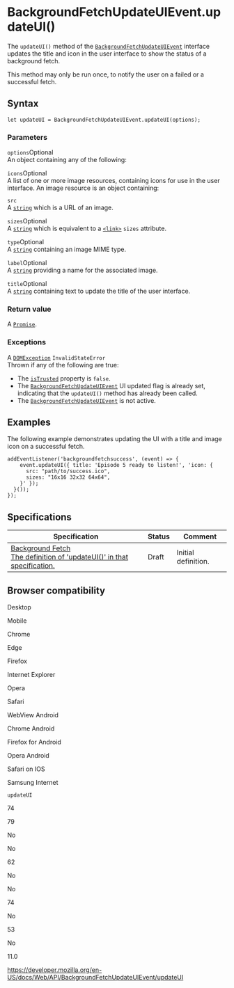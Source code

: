 # BackgroundFetchUpdateUIEvent.updateUI()

The `updateUI()` method of the [`BackgroundFetchUpdateUIEvent`](../backgroundfetchupdateuievent) interface updates the title and icon in the user interface to show the status of a background fetch.

This method may only be run once, to notify the user on a failed or a successful fetch.

## Syntax

    let updateUI = BackgroundFetchUpdateUIEvent.updateUI(options);

### Parameters

`options`<span class="badge inline optional">Optional</span>  
An object containing any of the following:

`icons`<span class="badge inline optional">Optional</span>  
A list of one or more image resources, containing icons for use in the user interface. An image resource is an object containing:

`src`  
A [`string`](../domstring) which is a URL of an image.

`sizes`<span class="badge inline optional">Optional</span>  
A [`string`](../domstring) which is equivalent to a [`<link>`](https://developer.mozilla.org/en-US/docs/Web/HTML/Element/link) `sizes` attribute.

`type`<span class="badge inline optional">Optional</span>  
A [`string`](../domstring) containing an image MIME type.

`label`<span class="badge inline optional">Optional</span>  
A [`string`](../domstring) providing a name for the associated image.

`title`<span class="badge inline optional">Optional</span>  
A [`string`](../domstring) containing text to update the title of the user interface.

### Return value

A [`Promise`](https://developer.mozilla.org/en-US/docs/Web/JavaScript/Reference/Global_Objects/Promise).

### Exceptions

A [`DOMException`](../domexception) `InvalidStateError`  
Thrown if any of the following are true:

- The [`isTrusted`](../event/istrusted) property is `false`.
- The [`BackgroundFetchUpdateUIEvent`](../backgroundfetchupdateuievent) UI updated flag is already set, indicating that the `updateUI()` method has already been called.
- The [`BackgroundFetchUpdateUIEvent`](../backgroundfetchupdateuievent) is not active.

## Examples

The following example demonstrates updating the UI with a title and image icon on a successful fetch.

    addEventListener('backgroundfetchsuccess', (event) => {
        event.updateUI({ title: 'Episode 5 ready to listen!', 'icon: {
          src: "path/to/success.ico",
          sizes: "16x16 32x32 64x64",
        }' });
      }());
    });

## Specifications

<table><thead><tr class="header"><th>Specification</th><th>Status</th><th>Comment</th></tr></thead><tbody><tr class="odd"><td><a href="https://wicg.github.io/background-fetch/#dom-backgroundfetchupdateuievent-updateui">Background Fetch<br />
<span class="small">The definition of 'updateUI()' in that specification.</span></a></td><td><span class="spec-draft">Draft</span></td><td>Initial definition.</td></tr></tbody></table>

## Browser compatibility

Desktop

Mobile

Chrome

Edge

Firefox

Internet Explorer

Opera

Safari

WebView Android

Chrome Android

Firefox for Android

Opera Android

Safari on IOS

Samsung Internet

`updateUI`

74

79

No

No

62

No

No

74

No

53

No

11.0

<a href="https://developer.mozilla.org/en-US/docs/Web/API/BackgroundFetchUpdateUIEvent/updateUI" class="_attribution-link">https://developer.mozilla.org/en-US/docs/Web/API/BackgroundFetchUpdateUIEvent/updateUI</a>
